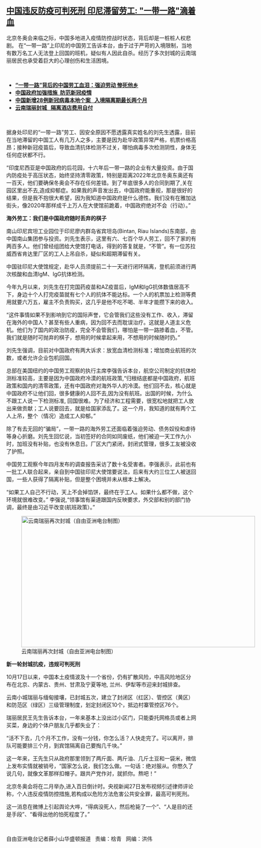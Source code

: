 <!--1635363652000-->
[中国违反防疫可判死刑  印尼滞留劳工: "一带一路"滴着血](https://www.rfa.org/mandarin/yataibaodao/huanjing/xx-10272021102829.html)
------

<p></p><p>北京冬奥会来临之际，中国多地进入疫情防控战时状态，背后却是一桩桩人权悲剧。 在“一带一路”上印尼的中国劳工告诉本台，由于过于严苛的入境限制，当地有数万名工人无法登上回国的班机，疑似有人因此自杀。经历了多次封城的云南瑞丽居民也承受着巨大的心理创伤和生活困境。</p><p><br/></p><ul><li><a href="https://www.rfa.org/mandarin/yataibaodao/renquanfazhi/xx-05032021103815.html"><strong>“一带一路”背后的中国劳工血泪：强迫劳动 惨死他乡</strong></a></li><li><strong><a href="https://www.rfa.org/mandarin/Xinwen/6-10262021125759.html">中国政府加强措施  防范新冠疫情</a></strong></li><li><strong><a href="https://www.rfa.org/mandarin/yataibaodao/huanjing/ql1-10222021072500.html">中国新增28例新冠病毒本地个案   入境隔离期最长两个月</a></strong></li><li><strong><a href="https://www.rfa.org/mandarin/yataibaodao/huanjing/ql1-08042021065605.html">云南瑞丽封城   隔离酒店费用自付</a></strong></li></ul><p><br/></p><p>据身处印尼的“一带一路”劳工、因安全原因不愿透露真实姓名的刘先生透露，目前在当地滞留的中国工人有几万人之多，主要是因为赴华政策异常严格，机票价格高昂；接种新冠疫苗后，导致血清抗体检测不过关，哪怕病毒多次检测阴性，身体无任何症状都不行。</p><p><span>“</span><span>印度尼西亚是中国政府的后花园，十六</span><span><span>年后一带一路的企业有大量投资。由于国内防疫处于高压状态，始终坚持清零政策，特别是</span></span><span>距离</span><span>2022</span><span>年北京</span><span>冬奥东奥</span><span>还有一百</span><span><span>天，他们要确保冬奥会不存在任何差错。到了年底很多人的合同到期了</span>,<span>关在园区里出不去</span>,<span>造成抑郁症。如果我的声音发出去，中国政府能重视，那是很好的结果，但是我不抱很大希望，因为我知道中国政府是什么德性。我们没有在雅加达街头，像</span>2020<span>年那样成千上万人在大使馆前跪着，中国政府绝对不会（行动）。”</span></span></p><p><strong><span>海外劳工：</span></strong><strong><span><span>我们是中国政府随时丢弃的棋子</span></span></strong></p><p><span>南山印尼宾坦工业园<span>位于</span>印尼<span>廖内群岛省</span>宾坦<span>岛</span></span><span>(Bintan, Riau Islands)<span>东南部，由中国南山集团参与投资。刘先生表示，这里有六</span></span><span>、</span><span>七百个华人劳工，回不了家的有两百多人。他们曾经组团给大使馆打电话，得到的答复就是，“不管”。有一位苏拉威西省</span><span>肯达里厂区的工人上吊自杀，疑似和超期滞留有关。</span></p><p><span>中国</span><span>驻印尼大使馆规定，赴华人员须提前二十一</span><span><span>天进行闭环隔离，登机前须进行两</span></span><span><span>次核酸和血清</span>IgM<span>、</span>IgG<span>抗体检测。</span></span></p><p><span>今年九月以来，刘先生在打完国药疫苗和</span><span>AZ<span>疫苗后，</span></span><span>IgM<span>和</span>IgG<span>抗体数值居高不下，身边十个人打完疫苗就有七个人的抗体不能达标。一个人的机票加上检测等费用就要六万五，雇主不负责购买，这几乎是他不吃不喝、半年才能攒下来的收入。</span></span></p><p><span>“这件事情如果不到影响到它的国际声誉，它会管我们这些没有工作、收入，滞留在海外的中国人？甚至有些人重病，因为回不去而耽误治疗。这就是人道主义危机。他们为了国内的政治防疫，完全不会管我们，哪怕是一带一路掺着血，不管。我们就是随时可抛弃的棋子，想用的时候拿起来用，不想用的时候随时扔。”</span></p><p><span>刘先生强调，目前对中国政府有两大诉求：放宽血清检测标准；增加商业航班的次数，或者允许企业包机回国。</span></p><p><span>总部在美国纽约的中国</span><span>劳工<span>观察的执行主席</span>李强告诉本台，航空公司制定的抗体检测标准较高，</span><span>主要是因为</span><span>中国政府</span><span>冷漠的航班政策</span><span>,<span>“归根结底都是中国政府，航班政策和国内的清零政策，还有中国政府对海外华人的冷漠。他们回不去，核心就是中国政府不让他们回，很多健康的人回不去</span></span><span>,<span>因为没有航班</span></span><span>。出国的时候，为什么不跟工人说一下检测标准</span><span>, <span>回国很难。为了经济和工程需要，很宽松地就把工人放出来做贡献；工人说要回去，就是给国家添乱了。这一个月，我知道的就有两个工人上吊，整个（情况）造成工人抑郁。”</span></span></p><p><span>除了有去无回的“骗局”，一带一路的海外劳工还面临着强迫劳动、债务奴役和虐待等身心折磨。刘先生回忆说，当初签好的合同如同废纸，他们被迫一天工作九小时，加班没有补贴，也没有休息日。厂区大门紧闭，封闭式管理，很多工友被</span><span>没收</span><span>了护照。</span></p><p><span>中国</span><span>劳工<span>观察今年四月发布的调查报告采访了数十名受害者。李强表示，此前也有一批工人联合起来，亲自到中国驻印尼大使馆要说法，后来有大约三位工人被送回国，一些人获得了隔离补贴，但是整个困境并未从根本上解决。</span></span></p><p><span>“如果工人自己不行动，天上不会掉馅饼，最终在于工人。如果什么都不做，这个环境就很难改变。” 李强说</span><span>,<span>“领事馆有渠道跟国内反映要求，外交部和别的部门协调，最终是由习近平改变</span>(<span>航班政策）。”</span></span></p><p><span><span><figure class="image-richtext image-inline captioned" style="width:620px;"><img alt="云南瑞丽再次封城（自由亚洲电台制图）" height="348" src="https://www.rfa.org/mandarin/yataibaodao/huanjing/xx-10272021102829.html/xx1027.jpg/@@images/b9d73a46-8a7a-45dd-9e42-b90a23029c24.jpeg" title="xx1027.jpg" width="620"/><figcaption class="image-caption">云南瑞丽再次封城（自由亚洲电台制图）</figcaption><small></small></figure></span></span></p><p><strong>新一轮封城抗疫，违规可判死刑</strong></p><p><span>10<span>月</span>17<span>日以来，中国本土疫情波及十一</span><span>个省份，仍有扩散风险，中高风险地区分布在北京、内蒙古、贵州、甘肃及宁夏等地</span>,</span><span> <span>兰州、伊犁等市迎来封城排查。</span></span></p><p><span>云南小城瑞丽与缅甸接壤，已封城五次</span><span>，建立了封闭区（红区）、管控区（黄区）和防范区（绿区）三级管理制度，划定封闭区</span><span>10<span>个，抵边村寨管控区</span>76<span>个。</span></span></p><p><span>瑞丽居民王先生告诉本台，一年来基本上没出过小区门，只能委托网格员或者上网买菜，身边的个体户朋友几乎都失业了：</span></p><p><span>“活不下去，几个月不工作，没有一分钱，你怎么活？人快走完了。可以离开，排队可能要排三个月，到宾馆隔离自己要掏几千块。”</span></p><p><span>这一年来，王先生只从政府那里领到了两斤面、两斤油、几斤土豆和一袋米，微信上发布实情就被销号，“国家怎么说，我们怎么做。一句话：绝对服从。你憋久了说几句，就像文革那样扣帽子。跟共产党作对，就抓你。熬吧！”</span></p><p><span>北京冬奥会将在二月举办</span><span>,<span>进入百日倒计时。央视新闻</span>27<span>日发布视频引述律师评论称，个人违反疫情防控措施</span>,<span>若构成以危险方法危害公共安全罪，最高可判死刑。</span></span></p><p><span>这一消息在微博上引起舆论大哗，“得病没死人，然后枪毙了一个”、“人是目的还是手段”、“看得出他的怕死程度了。”<p><br/></p><p>自由亚洲电台记者薛小山华盛顿报道   责编：梒青   网编：洪伟</p></span></p>
